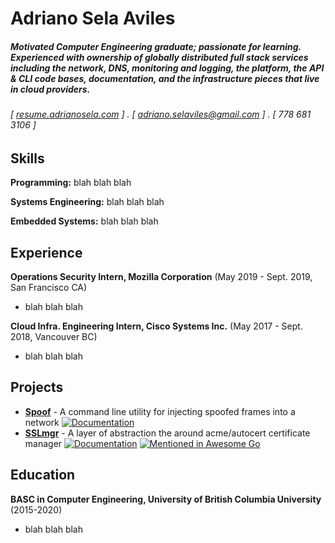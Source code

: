 Adriano Sela Aviles
======

##### Motivated Computer Engineering graduate; passionate for learning. Experienced with ownership of globally distributed full stack services including the network, DNS, monitoring and logging, the platform, the API & CLI code bases, documentation, and the infrastructure pieces that live in cloud providers.

###### [ [resume.adrianosela.com](https://resume.adrianosela.com) ] . [ adriano.selaviles@gmail.com ] . [ 778 681 3106 ]

Skills
------
**Programming:** blah blah blah

**Systems Engineering:** blah blah blah

**Embedded Systems:** blah blah blah

Experience
---------
**Operations Security Intern, Mozilla Corporation** (May 2019 - Sept. 2019, San Francisco CA)

- blah blah blah

**Cloud Infra. Engineering Intern, Cisco Systems Inc.** (May 2017 - Sept. 2018, Vancouver BC)

- blah blah blah

Projects
------
- [**Spoof**](https://github.com/adrianosela/spoof) - A command line utility for injecting spoofed frames into a network [![Documentation](https://godoc.org/github.com/adrianosela/spoof?status.svg)](https://godoc.org/github.com/adrianosela/spoof)
- [**SSLmgr**](https://github.com/adrianosela/sslmgr) - A layer of abstraction the around acme/autocert certificate manager [![Documentation](https://godoc.org/github.com/adrianosela/sslmgr?status.svg)](https://godoc.org/github.com/adrianosela/sslmgr) [![Mentioned in Awesome Go](https://awesome.re/mentioned-badge.svg)](https://github.com/avelino/awesome-go#security)

Education
---------

**BASC in Computer Engineering, University of British Columbia University** (2015-2020)

- blah blah blah
